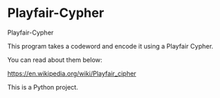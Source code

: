 # Playfair-Cypher
Playfair-Cypher


This program takes a codeword and encode it using a Playfair Cypher.

You can read about them below:  

https://en.wikipedia.org/wiki/Playfair_cipher

This is a Python project.
